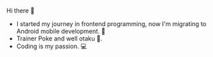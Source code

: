 Hi there 👋

- I started my journey in frontend programming, now I'm migrating to Android mobile development. 🧮
- Trainer Poke and well otaku 🥷.
- Coding is my passion. 💻




